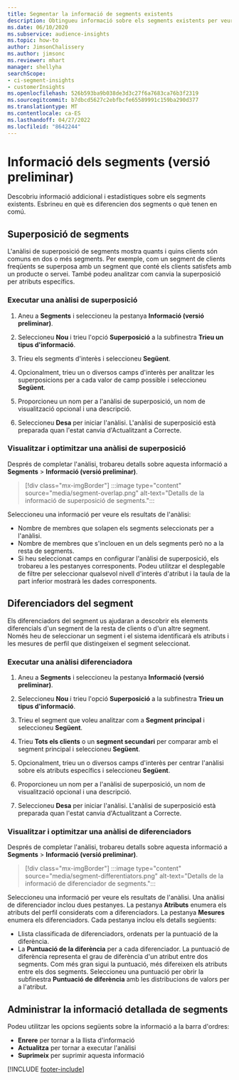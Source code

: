```yaml
---
title: Segmentar la informació de segments existents
description: Obtingueu informació sobre els segments existents per veure'n les diferències i els aspectes comuns.
ms.date: 06/10/2020
ms.subservice: audience-insights
ms.topic: how-to
author: JimsonChalissery
ms.author: jimsonc
ms.reviewer: mhart
manager: shellyha
searchScope:
- ci-segment-insights
- customerInsights
ms.openlocfilehash: 526b593ba9b038de3d3c27f6a7683ca76b3f2319
ms.sourcegitcommit: b7dbcd5627c2ebfbcfe65589991c159ba290d377
ms.translationtype: MT
ms.contentlocale: ca-ES
ms.lasthandoff: 04/27/2022
ms.locfileid: "8642244"
---
```

# <a name="segment-insights-preview"></a>Informació dels segments (versió preliminar)

Descobriu informació addicional i estadístiques sobre els segments existents. Esbrineu en què es diferencien dos segments o què tenen en comú.

## <a name="segment-overlap"></a>Superposició de segments

L'anàlisi de superposició de segments mostra quants i quins clients són comuns en dos o més segments. Per exemple, com un segment de clients freqüents se superposa amb un segment que conté els clients satisfets amb un producte o servei.
També podeu analitzar com canvia la superposició per atributs específics.

### <a name="run-an-overlap-analysis"></a>Executar una anàlisi de superposició

1. Aneu a **Segments** i seleccioneu la pestanya **Informació (versió preliminar)**.

1. Seleccioneu **Nou** i trieu l'opció **Superposició** a la subfinestra **Trieu un tipus d'informació**.

1. Trieu els segments d'interès i seleccioneu **Següent**.

1. Opcionalment, trieu un o diversos camps d'interès per analitzar les superposicions per a cada valor de camp possible i seleccioneu **Següent**.

1. Proporcioneu un nom per a l'anàlisi de superposició, un nom de visualització opcional i una descripció.

1. Seleccioneu **Desa** per iniciar l'anàlisi. L'anàlisi de superposició està preparada quan l'estat canvia d'Actualitzant a Correcte.

### <a name="view-and-optimize-an-overlap-analysis"></a>Visualitzar i optimitzar una anàlisi de superposició

Després de completar l'anàlisi, trobareu detalls sobre aquesta informació a **Segments** > **Informació (versió preliminar)**.

> [!div class="mx-imgBorder"]
> :::image type="content" source="media/segment-overlap.png" alt-text="Detalls de la informació de superposició de segments.":::

Seleccioneu una informació per veure els resultats de l'anàlisi:

- Nombre de membres que solapen els segments seleccionats per a l'anàlisi.
- Nombre de membres que s'inclouen en un dels segments però no a la resta de segments.
- Si heu seleccionat camps en configurar l'anàlisi de superposició, els trobareu a les pestanyes corresponents. Podeu utilitzar el desplegable de filtre per seleccionar qualsevol nivell d'interès d'atribut i la taula de la part inferior mostrarà les dades corresponents.

## <a name="segment-differentiators"></a>Diferenciadors del segment

Els diferenciadors del segment us ajudaran a descobrir els elements diferencials d'un segment de la resta de clients o d'un altre segment. Només heu de seleccionar un segment i el sistema identificarà els atributs i les mesures de perfil que distingeixen el segment seleccionat.

### <a name="run-a-differentiator-analysis"></a>Executar una anàlisi diferenciadora

1. Aneu a **Segments** i seleccioneu la pestanya **Informació (versió preliminar)**.

1. Seleccioneu **Nou** i trieu l'opció **Superposició** a la subfinestra **Trieu un tipus d'informació**.

1. Trieu el segment que voleu analitzar com a **Segment principal** i seleccioneu **Següent**.

1. Trieu **Tots els clients** o un **segment secundari** per comparar amb el segment principal i seleccioneu **Següent**.

1. Opcionalment, trieu un o diversos camps d'interès per centrar l'anàlisi sobre els atributs específics i seleccioneu **Següent**.

1. Proporcioneu un nom per a l'anàlisi de superposició, un nom de visualització opcional i una descripció.

1. Seleccioneu **Desa** per iniciar l'anàlisi. L'anàlisi de superposició està preparada quan l'estat canvia d'Actualitzant a Correcte.

### <a name="view-and-optimize-a-differentiators-analysis"></a>Visualitzar i optimitzar una anàlisi de diferenciadors

Després de completar l'anàlisi, trobareu detalls sobre aquesta informació a **Segments** > **Informació (versió preliminar)**.

> [!div class="mx-imgBorder"]
> :::image type="content" source="media/segment-differentiators.png" alt-text="Detalls de la informació de diferenciador de segments.":::

Seleccioneu una informació per veure els resultats de l'anàlisi. Una anàlisi de diferenciador inclou dues pestanyes. La pestanya **Atributs** enumera els atributs del perfil considerats com a diferenciadors. La pestanya **Mesures** enumera els diferenciadors. Cada pestanya inclou els detalls següents:

- Llista classificada de diferenciadors, ordenats per la puntuació de la diferència.
- La **Puntuació de la diferència** per a cada diferenciador. La puntuació de diferència representa el grau de diferència d'un atribut entre dos segments. Com més gran sigui la puntuació, més difereixen els atributs entre els dos segments. Seleccioneu una puntuació per obrir la subfinestra **Puntuació de diferència** amb les distribucions de valors per a l'atribut.

## <a name="manage-segment-insights"></a>Administrar la informació detallada de segments

Podeu utilitzar les opcions següents sobre la informació a la barra d'ordres:

- **Enrere** per tornar a la llista d'informació
- **Actualitza** per tornar a executar l'anàlisi
- **Suprimeix** per suprimir aquesta informació


[!INCLUDE [footer-include](includes/footer-banner.md)]
